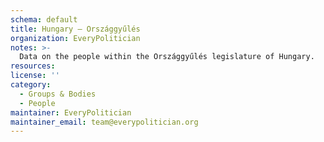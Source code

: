 ```yaml
---
schema: default
title: Hungary — Országgyűlés
organization: EveryPolitician
notes: >-
  Data on the people within the Országgyűlés legislature of Hungary.
resources:
license: ''
category:
  - Groups & Bodies
  - People
maintainer: EveryPolitician
maintainer_email: team@everypolitician.org
---
```

